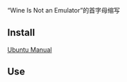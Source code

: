 “Wine Is Not an Emulator”的首字母缩写

## Install
[Ubuntu Manual](https://wiki.winehq.org/Ubuntu_zhcn)

## Use
